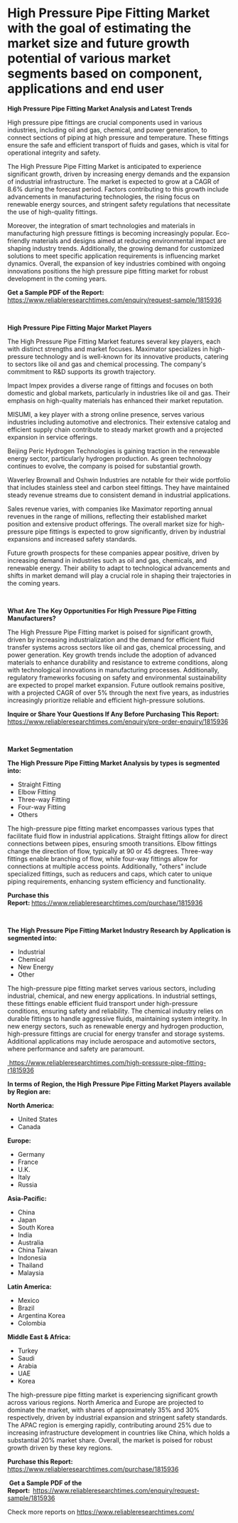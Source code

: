 <p><h1>High Pressure Pipe Fitting Market with the goal of estimating the market size and future growth potential of various market segments based on component, applications and end user</h1></p><p><strong>High Pressure Pipe Fitting Market Analysis and Latest Trends</strong></p>
<p><p>High pressure pipe fittings are crucial components used in various industries, including oil and gas, chemical, and power generation, to connect sections of piping at high pressure and temperature. These fittings ensure the safe and efficient transport of fluids and gases, which is vital for operational integrity and safety.</p><p>The High Pressure Pipe Fitting Market is anticipated to experience significant growth, driven by increasing energy demands and the expansion of industrial infrastructure. The market is expected to grow at a CAGR of 8.6% during the forecast period. Factors contributing to this growth include advancements in manufacturing technologies, the rising focus on renewable energy sources, and stringent safety regulations that necessitate the use of high-quality fittings. </p><p>Moreover, the integration of smart technologies and materials in manufacturing high pressure fittings is becoming increasingly popular. Eco-friendly materials and designs aimed at reducing environmental impact are shaping industry trends. Additionally, the growing demand for customized solutions to meet specific application requirements is influencing market dynamics. Overall, the expansion of key industries combined with ongoing innovations positions the high pressure pipe fitting market for robust development in the coming years.</p></p>
<p><strong>Get a Sample PDF of the Report:&nbsp;</strong> <a href="https://www.reliableresearchtimes.com/enquiry/request-sample/1815936?utm_campaign=2472&utm_medium=2&utm_source=Github&utm_content=ia&utm_term=19022025&utm_id=high-pressure-pipe-fitting">https://www.reliableresearchtimes.com/enquiry/request-sample/1815936</a></p>
<p>&nbsp;</p>
<p><strong>High Pressure Pipe Fitting Major Market Players</strong></p>
<p><p>The High Pressure Pipe Fitting Market features several key players, each with distinct strengths and market focuses. Maximator specializes in high-pressure technology and is well-known for its innovative products, catering to sectors like oil and gas and chemical processing. The company's commitment to R&D supports its growth trajectory.</p><p>Impact Impex provides a diverse range of fittings and focuses on both domestic and global markets, particularly in industries like oil and gas. Their emphasis on high-quality materials has enhanced their market reputation.</p><p>MISUMI, a key player with a strong online presence, serves various industries including automotive and electronics. Their extensive catalog and efficient supply chain contribute to steady market growth and a projected expansion in service offerings.</p><p>Beijing Peric Hydrogen Technologies is gaining traction in the renewable energy sector, particularly hydrogen production. As green technology continues to evolve, the company is poised for substantial growth.</p><p>Waverley Brownall and Oshwin Industries are notable for their wide portfolio that includes stainless steel and carbon steel fittings. They have maintained steady revenue streams due to consistent demand in industrial applications.</p><p>Sales revenue varies, with companies like Maximator reporting annual revenues in the range of millions, reflecting their established market position and extensive product offerings. The overall market size for high-pressure pipe fittings is expected to grow significantly, driven by industrial expansions and increased safety standards.</p><p>Future growth prospects for these companies appear positive, driven by increasing demand in industries such as oil and gas, chemicals, and renewable energy. Their ability to adapt to technological advancements and shifts in market demand will play a crucial role in shaping their trajectories in the coming years.</p></p>
<p>&nbsp;</p>
<p><strong>What Are The Key Opportunities For High Pressure Pipe Fitting Manufacturers?</strong></p>
<p><p>The High Pressure Pipe Fitting market is poised for significant growth, driven by increasing industrialization and the demand for efficient fluid transfer systems across sectors like oil and gas, chemical processing, and power generation. Key growth trends include the adoption of advanced materials to enhance durability and resistance to extreme conditions, along with technological innovations in manufacturing processes. Additionally, regulatory frameworks focusing on safety and environmental sustainability are expected to propel market expansion. Future outlook remains positive, with a projected CAGR of over 5% through the next five years, as industries increasingly prioritize reliable and efficient high-pressure solutions.</p></p>
<p><strong>Inquire or Share Your Questions If Any Before Purchasing This Report:</strong> <a href="https://www.reliableresearchtimes.com/enquiry/pre-order-enquiry/1815936?utm_campaign=2472&utm_medium=2&utm_source=Github&utm_content=ia&utm_term=19022025&utm_id=high-pressure-pipe-fitting">https://www.reliableresearchtimes.com/enquiry/pre-order-enquiry/1815936</a></p>
<p>&nbsp;</p>
<p><strong>Market Segmentation</strong></p>
<p><strong>The High Pressure Pipe Fitting Market Analysis by types is segmented into:</strong></p>
<p><ul><li>Straight Fitting</li><li>Elbow Fitting</li><li>Three-way Fitting</li><li>Four-way Fitting</li><li>Others</li></ul></p>
<p><p>The high-pressure pipe fitting market encompasses various types that facilitate fluid flow in industrial applications. Straight fittings allow for direct connections between pipes, ensuring smooth transitions. Elbow fittings change the direction of flow, typically at 90 or 45 degrees. Three-way fittings enable branching of flow, while four-way fittings allow for connections at multiple access points. Additionally, "others" include specialized fittings, such as reducers and caps, which cater to unique piping requirements, enhancing system efficiency and functionality.</p></p>
<p><strong>Purchase this Report:&nbsp;</strong><a href="https://www.reliableresearchtimes.com/purchase/1815936?utm_campaign=2472&utm_medium=2&utm_source=Github&utm_content=ia&utm_term=19022025&utm_id=high-pressure-pipe-fitting">https://www.reliableresearchtimes.com/purchase/1815936</a></p>
<p>&nbsp;</p>
<p><strong>The High Pressure Pipe Fitting Market Industry Research by Application is segmented into:</strong></p>
<p><ul><li>Industrial</li><li>Chemical</li><li>New Energy</li><li>Other</li></ul></p>
<p><p>The high-pressure pipe fitting market serves various sectors, including industrial, chemical, and new energy applications. In industrial settings, these fittings enable efficient fluid transport under high-pressure conditions, ensuring safety and reliability. The chemical industry relies on durable fittings to handle aggressive fluids, maintaining system integrity. In new energy sectors, such as renewable energy and hydrogen production, high-pressure fittings are crucial for energy transfer and storage systems. Additional applications may include aerospace and automotive sectors, where performance and safety are paramount.</p></p>
<p><a href="https://www.reliableresearchtimes.com/high-pressure-pipe-fitting-r1815936?utm_campaign=2472&utm_medium=2&utm_source=Github&utm_content=ia&utm_term=19022025&utm_id=high-pressure-pipe-fitting">&nbsp;https://www.reliableresearchtimes.com/high-pressure-pipe-fitting-r1815936</a></p>
<p><strong>In terms of Region, the High Pressure Pipe Fitting Market Players available by Region are:</strong></p>
<p>
    <p> <strong> North America: </strong>
        <ul>
            <li>United States</li>
            <li>Canada</li>
        </ul>
        </p> 
    <p> <strong> Europe: </strong>
        <ul>
            <li>Germany</li>
            <li>France</li>
            <li>U.K.</li>
            <li>Italy</li>
            <li>Russia</li>
        </ul>
        </p> 
    <p> <strong> Asia-Pacific: </strong>
        <ul>
            <li>China</li>
            <li>Japan</li>
            <li>South Korea</li>
            <li>India</li>
            <li>Australia</li>
            <li>China Taiwan</li>
            <li>Indonesia</li>
            <li>Thailand</li>
            <li>Malaysia</li>
        </ul>
        </p> 
    <p> <strong> Latin America: </strong>
        <ul>
            <li>Mexico</li>
            <li>Brazil</li>
            <li>Argentina Korea</li>
            <li>Colombia</li>
        </ul>
        </p> 
    <p> <strong> Middle East & Africa: </strong>
        <ul>
            <li>Turkey</li>
            <li>Saudi</li>
            <li>Arabia</li>
            <li>UAE</li>
            <li>Korea</li>
        </ul>
    </p>
    </p>
<p><p>The high-pressure pipe fitting market is experiencing significant growth across various regions. North America and Europe are projected to dominate the market, with shares of approximately 35% and 30% respectively, driven by industrial expansion and stringent safety standards. The APAC region is emerging rapidly, contributing around 25% due to increasing infrastructure development in countries like China, which holds a substantial 20% market share. Overall, the market is poised for robust growth driven by these key regions.</p></p>
<p><strong>Purchase this Report: </strong><a href="https://www.reliableresearchtimes.com/purchase/1815936?utm_campaign=2472&utm_medium=2&utm_source=Github&utm_content=ia&utm_term=19022025&utm_id=high-pressure-pipe-fitting">https://www.reliableresearchtimes.com/purchase/1815936</a></p>
<p>&nbsp;<strong>Get a Sample PDF of the Report:&nbsp;&nbsp;</strong><a href="https://www.reliableresearchtimes.com/enquiry/request-sample/1815936?utm_campaign=2472&utm_medium=2&utm_source=Github&utm_content=ia&utm_term=19022025&utm_id=high-pressure-pipe-fitting">https://www.reliableresearchtimes.com/enquiry/request-sample/1815936</a></p>
<p><strong></strong></p>
<p>Check more reports on <a href="https://www.reliableresearchtimes.com/?utm_campaign=2472&utm_medium=2&utm_source=Github&utm_content=ia&utm_term=19022025&utm_id=high-pressure-pipe-fitting">https://www.reliableresearchtimes.com/</a></p>